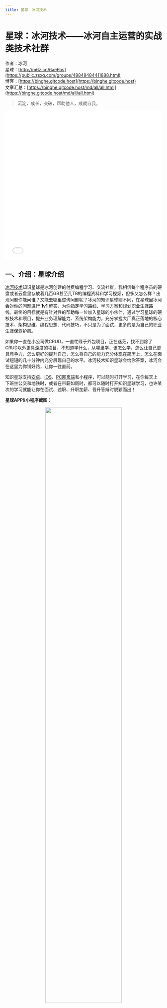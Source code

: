 ```yaml
---
title: 星球：冰河技术
---
```


# 星球：冰河技术——冰河自主运营的实战类技术社群

作者：冰河
<br/>星球：[http://m6z.cn/6aeFbs](https://public.zsxq.com/groups/48848484411888.html)
<br/>博客：[https://binghe.gitcode.host](https://binghe.gitcode.host)
<br/>文章汇总：[https://binghe.gitcode.host/md/all/all.html](https://binghe.gitcode.host/md/all/all.html)

> 沉淀，成长，突破，帮助他人，成就自我。

<iframe src="//player.bilibili.com/player.html?aid=281223888&bvid=BV13c411r7NV&cid=1340714904&p=1" scrolling="no" border="0" frameborder="no" framespacing="0" allowfullscreen="true" width="100%" height="480"> </iframe>

## 一、介绍：星球介绍

[冰河技术](https://public.zsxq.com/groups/48848484411888.html)知识星球是冰河创建的付费编程学习、交流社群，我相信每个程序员的硬盘或者云盘里存放着几百GB甚至几TB的编程资料和学习视频，但多又怎么样？出现问题你能问谁？又能去哪里咨询问题呢？冰河的知识星球则不同，在星球里冰河会对你的问题进行 **1v1** 解答，为你指定学习路线、学习方案和规划职业生涯路线。最终的目标就是有针对性的帮助每一位加入星球的小伙伴，通过学习星球的硬核技术和项目，提升业务理解能力、系统架构能力，充分掌握大厂真正落地的核心技术、架构思维、编程思想、代码技巧，不只是为了面试，更多的是为自己的职业生涯保驾护航。

如果你一直在小公司做CRUD，一直忙碌于外包项目，正在迷茫，找不到除了CRUD以外更具深度的项目，不知道学什么，从哪里学，该怎么学，怎么让自己更具竞争力，怎么更好的提升自己，怎么将自己的能力充分体现在简历上，怎么在面试短短的几十分钟内充分展现自己的水平。冰河技术知识星球会给你答案，冰河会在这里为你铺好路，让你一往直前。

知识星球支持[安卓](https://sj.qq.com/appdetail/com.unnoo.quan)、[IOS](https://apps.apple.com/cn/app/xiao-mi-quan/id904106920?l=cn)、[PC网页端](https://public.zsxq.com/groups/48848484411888.html)和小程序，可以随时打开学习，在你每天上下班坐公交和地铁时，或者在带薪如厕时，都可以随时打开知识星球学习，也许某次的学习就能让你在面试、述职、升职加薪、晋升答辩时脱颖而出！

**星球APP&小程序截图：**

<div align="center">
    <img src="https://binghe.gitcode.host/images/zsxq/2023-11-14-017.png?raw=true" width="70%">
    <br/>
</div>

**星球PC网页端截图：**

<div align="center">
    <img src="https://binghe.gitcode.host/images/zsxq/2023-11-14-001.png?raw=true" width="70%">
    <br/>
</div>

各位小伙伴们可以下载知识星球APP，加入冰河技术知识星球体验一下。

## 二、为啥：加入星球？

加入星球，你可以获得已经在编程这条路上踩坑多年的互联网资深技术专家，为你提供的服务。

<div align="center">
    <img src="https://binghe.gitcode.host/images/zsxq/2023-11-14-020.png?raw=true" width="70%">
    <br/>
</div>

### 1.学习技术&项目

很多小伙伴困于自己在小厂、外包或者刚毕业和未毕业，手里根本就没有什么拿的出手的项目，也没有什么好的阅历，导致投向大厂的简历石沉大海。

加入星球可以直接学习到冰河在大厂多年沉淀下来的核心技术，带你编写超出大厂预期的实战项目，包括但不限于：并发编程、性能调优、框架源码、分布式、微服务、领域驱动设计、互联网工程、Seckill分布式秒杀系统、分布式IM系统、分布式高性能RPC框架、高性能网关等。

#### 1.1 业务场景项目

* [分布式IM即时通讯系统](https://binghe.gitcode.host/md/project/im/start/2023-11-20-start.html) - 在分布式IM即时通讯系统中，我们会实现：单聊、群聊、图片、文件、语音、视频、历史消息、消息已读、未读、添加好友、删除好友、创建群、加群、退出群、查看群成员、群公告、修改群备注等一系列完整的功能，更会实现对接OpenAI大模型服务，让你深度掌握对接OpenAI大模型服务的流程和落地实现，非常适合手里没有大型高并发项目的读者进行学习。
* [分布式Seckill秒杀系统](https://binghe.gitcode.host/md/project/seckill/2023-04-16-%E3%80%8ASeckill%E7%A7%92%E6%9D%80%E7%B3%BB%E7%BB%9F%E3%80%8B%E5%BC%80%E7%AF%87-%E6%88%91%E8%A6%81%E6%89%8B%E6%8A%8A%E6%89%8B%E6%95%99%E4%BD%A0%E6%90%AD%E5%BB%BA%E4%B8%80%E4%B8%AA%E6%8A%97%E7%9E%AC%E6%97%B6%E7%99%BE%E4%B8%87%E6%B5%81%E9%87%8F%E7%9A%84%E7%A7%92%E6%9D%80%E7%B3%BB%E7%BB%9F.html) - 基于DDD领域驱动，运用所有分布式高并发技术栈的高并发实战项目，更具竞争力，非常适合手里没有大型高并发项目的读者进行学习。
* [实战高并发设计模式](https://binghe.gitcode.host/md/core/design/concurrent/2023-09-17-start.html) - 涵盖最核心，也是最常用的12种并发设计模式，共60多个章节，涉及到多个真实场景的案例，包含：**社区电商系统、消息聚合发送系统、交易系统、监控报警系统、积分系统、优惠券系统、文件同步助手、个人文库系统、商详页系统、单点登录系统、报表系统、热点商品统计系统、实时交易统计系统。**
* [简易商城脚手架项目：基于SpringCloud Alibaba整套技术栈实现](https://binghe.gitcode.host/md/microservices/springcloudalibaba/2022-04-02-SpringCloudAlibaba%E4%B8%93%E6%A0%8F%E5%BC%80%E7%AF%87.html)
* 涵盖各场景的电商平台（规划中）：开发一个涵盖各营销、促销、优惠、交易等场景的分布式大规模电商平台-规划中。

#### 1.2 中间件项目

* [手写高性能脱敏组件](https://binghe.gitcode.host/md/project/sensitive/start/2025-09-08-start.html) - 从零开始，手写一个大厂必备的的数据与日志脱敏基础组件，支持各种高并发、高性能场景、支持各种灵活多变的复杂敏感数据场景，并对组件进行完整的单元测试和基准性能测试，最终达到可直接应用于生产环境的标准。
* [手写线程池项目](https://binghe.gitcode.host/md/project/threadpool/start/2025-08-26-start.html) - 从零开始，从原理到源码，一步步解析JDK线程池的核心技术，再到一步步手写线程池，最终一次性彻底吃透线程池核心技术。彻底掌握线程池技术不仅可以让你从面试中脱颖而出，还能让你游刃有余的处理工作过程中遇到的系统并发编程问题，提高系统的并发处理能力。并且掌握好线程池技术，也能从根本上提升并发编程功能，进一步突破自己的技术瓶颈。要知道，对并发编程深入理解的程度，也是普通程序员、高级程序员和架构师的一个重要分水岭。
* [高性能SQL引擎项目](https://binghe.gitcode.host/md/project/sql/start/2025-08-12-start.html) - 冰河要带着大家从零开始一起手写一个支持各种高并发、高性能场景、支持各种灵活多变的复杂查询业务场景、自动生成SQL的引擎项目。涉及到很多互联网大厂研发过程中所使用的核心技术和架构设计模式，也有冰河在互联网大厂工作过程中，自主研发和深度参与基础软件和基础中间件架构设计和研发过程中所使用到的核心架构模式和核心技术，更重要的是，项目中积累了冰河在解决大厂基础架构问题和灵活多变的复杂业务问题的经验。
* [高性能Polaris网关](https://binghe.gitcode.host/md/project/gateway/start/2024-05-19-start.html) - 在《高性能Polaris网关》中，冰河会带着带你从零开始架构和研发一套承接瞬时百万流量的高性能网关，经阿里云实际压测，冰河自研的Polaris网关比某些成熟的开源网关性能更高。你学到的不仅仅是一套支持瞬时百万流量的分布式、高并发、高性能、高可用、可扩展的中间件项目，更重要的是要学会大厂处理高并发、大流量场景的技术方案和架构设计思想，并学会如何将这些技术方案和架构设计思想落地到实际项目中。
* [手写高性能RPC项目](https://binghe.gitcode.host/md/middleware/rpc/2022-08-24-%E6%88%91%E8%AE%BE%E8%AE%A1%E4%BA%86%E4%B8%80%E6%AC%BETPS%E7%99%BE%E4%B8%87%E7%BA%A7%E5%88%AB%E7%9A%84RPC%E6%A1%86%E6%9E%B6.html) - 从零开始架构设计并研发并开发的高性能RPC中间件，架构设计与代码落地方案对标Dubbo，让你以渐进式的方式彻底吃透RPC通信技术，非常适合没有参与过大型中间件技术开发的读者进行学习。
* 定时调度中间件

#### 1.3 硬核项目

* 手写Redis-源码已完成
* 手写JVM-源码已完成
* 手写APM-源码已完成

#### 1.4 源码解析

* [Spring6源码深度解析](https://binghe.gitcode.host/md/frame/spring/ioc/2022-12-02-%E3%80%8ASpring%E6%A0%B8%E5%BF%83%E6%8A%80%E6%9C%AF%E3%80%8B%E5%BC%80%E7%AF%87-%E6%88%91%E8%A6%81%E5%B8%A6%E4%BD%A0%E4%B8%80%E6%AD%A5%E6%AD%A5%E8%B0%83%E8%AF%95Spring6.0%E6%BA%90%E7%A0%81%E5%95%A6.html) - 整体以最新的 Spring6 为基础，以Spring中的核心注解为入口，涵盖：IOC容器、AOP切面、声明式事务、AOT预编译和SpringMVC。给出实用案例，通过对应注解在Spring源码层面执行的时序图，引导小伙伴们有针对性的去看源码，去分析源码，最后总结和思考，形成总体上的闭环，彻底吃透Spring。

#### 1.5 技术小册

* [深入理解高并发编程（第1版）](https://t.zsxq.com/14VH1HjFZ)
* [深入理解高并发编程（第2版）](https://t.zsxq.com/140HUvLXx)
* [SpringCloud Alibaba实战](https://t.zsxq.com/140ARETNS)
* [冰河的渗透实战笔记](https://t.zsxq.com/14Hpsi2sW)
* [实战高并发设计模式](https://binghe.gitcode.host/md/core/design/concurrent/2023-09-17-start.html)
* [Java极简设计模式](https://binghe.gitcode.host/md/core/design/java/2023-07-09-%E3%80%8AJava%E6%9E%81%E7%AE%80%E8%AE%BE%E8%AE%A1%E6%A8%A1%E5%BC%8F%E3%80%8B%E7%AC%AC01%E7%AB%A0-%E5%8D%95%E4%BE%8B%E6%A8%A1%E5%BC%8F.html)
* [Java8从入门到精通](https://t.zsxq.com/1433UY2s6)
* [Java面试核心知识点](https://t.zsxq.com/14hhLhYjs)
* [Spring IOC核心技术](https://t.zsxq.com/14LR8Il3D)
* [从零开始手撸RPC框架](https://t.zsxq.com/14MrD6CRi)
* [MySQL核心知识手册](https://t.zsxq.com/145v2KN8y)
* [Nginx核心技术](https://t.zsxq.com/14hl9bnM1)

#### 1.6 招聘面试

* [1000+套精美简历模板&面试技巧](https://t.zsxq.com/140wNNbz9)

### 2.答疑解惑

其实很多技术和知识并不难，而是你不知道，也没有人告诉你，如果你自己去探索、去研究，可能要花费数月甚至数年才能搞懂。而这样的技术、知识和项目在冰河的知识星球，每天都在产出。你可以在星球向冰河提问题项目架构设计、面试面经问题、晋升答辩细节，也可以参见冰河回答其他小伙伴的疑问，这些内容都能够帮你少走弯路，在最短的时间内提升自己的综合素质和硬核技能。

<div align="center">
    <img src="https://binghe.gitcode.host/images/zsxq/2023-11-14-021.png?raw=true" width="70%">
    <br/>
</div>

**注：限于篇幅，上图只接触了少部分回答，大部分回答内容和学习建议没截出来，大家可自行到星球查看。**

这只是星球其中一个问题的回答，有时，小伙伴一句话的提问，可能要写几百上千字来回答，在星球提问基本就赚了！

冰河会在星球中回答大量这样的问题，有时小伙伴备注私聊的问题，我会选择单独发给小伙伴们，在星球的每一个菜单栏下，都对应着相关的知识内容、专栏文档、技术小册、视频课程、技术资料等等，坚决不割韭菜，让每一个加入星球的小伙伴都感觉值得。

### 3.关于简历

冰河在星球除了帮助小伙伴们优化、改进简历外，还为大家提供了1000+套星球专属精美简历模板与面试技巧。

部分简历模板如下所示。

<div align="center">
    <img src="https://binghe.gitcode.host/images/zsxq/2023-11-14-022.png?raw=true" width="70%">
    <br/>
</div>

部分面试技巧如下所示。

<div align="center">
    <img src="https://binghe.gitcode.host/images/zsxq/2023-11-14-023.png?raw=true" width="70%">
    <br/>
</div>

* 经过一年多的积累，星球的内容远远不止这些，无论是星球内容、课程资料、学习方法等都已经建设的比较全面了，后续会更加完善和全面。
* 星球里有很多来自211/985名校的新人，也有工作几年的小伙伴，他们更懂得如何用最短时间，更快找到学习干货的最佳途经。

## 三、加入：知识星球

星球价格 **￥299** 一年，新用户领券（关注冰河技术公众号，回复星球领券。或者点击 [加入星球](https://binghe.gitcode.host/md/zsxq/other/join.html) 扫码加入）加入，老用户续费5折一年（星球会不断开发新的技术专栏、硬核项目、技术小册等内容）。

> 加入星球后，如果不满意，3天内可以全额退款，感兴趣的小伙伴可以先加入体验，判断对自己是否有价值。

<div align="center">
    <img src="https://binghe.gitcode.host/images/zsxq/2023-11-14-005.png?raw=true" width="40%">
    <br/>
</div>



**注意：** 加入星球后，阅读`星球置顶消息` [https://t.zsxq.com/14EatpDHH](https://t.zsxq.com/14EatpDHH) 申请项目代码权限。

同时，按照《中华人民共和国著作权法实施条例》未经原作者允许和书面授权，禁止以任何理由和目的，分享星球项目到其他任何github、gitee等平台，违反可追究进一步的法律行动。

## 四、星球：值得学吗？

星球值不值得学，来看看加入星球的小伙伴怎么说吧。

<div align="center">
    <img src="https://binghe.gitcode.host/images/zsxq/2023-11-14-024.png?raw=true" width="70%">
    <br/>
</div>

<div align="center">
    <img src="https://binghe.gitcode.host/images/zsxq/2023-11-14-025.png?raw=true" width="70%">
    <br/>
</div>

<div align="center">
    <img src="https://binghe.gitcode.host/images/zsxq/2023-11-14-026.png?raw=true" width="70%">
    <br/>
</div>

跟着冰河学，你只管努力提升自己的技能和水平，有问题及时向冰河提问，进大厂是迟早的事儿。

## 五、指南：使用星球

* [星球学习指南：快速了解星球，开启学习之旅！](https://binghe.gitcode.host/md/zsxq/guide/guide.html)

## 六、关于：星球定价

1.星球内的专栏和硬核实战项目都是冰河本人**原创**，加入星球可以学习星球内的所有技术和项目，每个项目的实际价值都远超门票，会带着大家从零开始架构设计，手写硬核项目，搭配有专栏文档，笔记、源码工程，遇到问题可以提，碰到Bug可以修复，这肯定比单独买一个课程或者一套源码要划算的多。星球门票其实远不及培训班、补习班一节课的钱，并且他们的课程可能还没有冰河讲的透彻，让你听的明白。

2.冰河每天会投入大量精力在星球的创作上，包括分享技术、架构设计、项目开发、答疑解惑、优化简历、就业与晋升指导等。这些内容会占据冰河大量的时间和精力，需要每天晚上9点~12点，周末和假期不断维护。所以，冰河的星球会随着项目的递增和加入的人数涨价（本次涨价￥20），否则，真的有点维护不过来了。也真心希望加入星球的小伙伴给自己一个交代，下定决心，一起进步。

3.如果在星球的努力真的让你实现了跳槽大厂、升职加薪的目标，再回过头来看，你会觉得这是一笔对自己最有价值的投资。

4.最后，星球会随着项目的递增和加入的人数涨价，感谢大家的理解！但是，已经加入星球的小伙伴，每次续费的折扣都是很大的，只相当于付了星球新增技术、专栏和项目的费用。对比下来，这个价格就相当便宜了。

🧧[点此领优惠券加入星球](https://binghe.gitcode.host/md/zsxq/other/join.html)